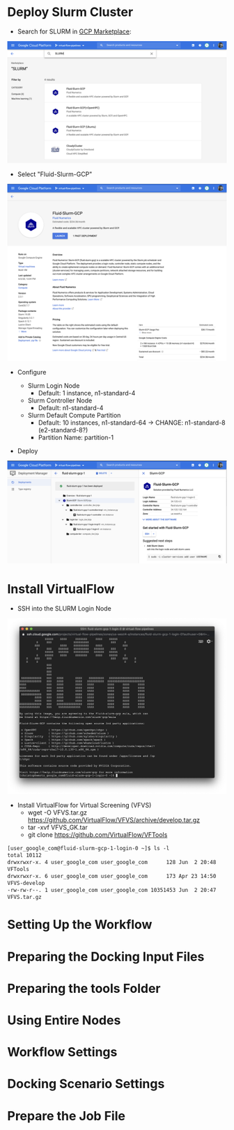 # Deploy Slurm Cluster

* Search for SLURM in <a href="https://console.cloud.google.com/marketplace/" target="_blank">GCP Marketplace</a>: 

![Search for SLURM](images/image-00.png)

* Select "Fluid-Slurm-GCP"

![Select "Fluid-Slurm-GCP"](images/image-01.png)

* Configure
  * Slurm Login Node
    * Default: 1 instance, n1-standard-4
  * Slurm Controller Node
    * Default: n1-standard-4
  * Slurm Default Compute Partition
    * Default: 10 instances, n1-standard-64 → CHANGE: n1-standard-8 (e2-standard-8?)
    * Partition Name: partition-1

* Deploy

![Deploy "Fluid-Slurm-GCP"](images/image-02.png)

# Install VirtualFlow

* SSH into the SLURM Login Node

![SSH into the SLURM Login Node](images/image-03.png)

* Install VirtualFlow for Virtual Screening (VFVS)
  * wget -O VFVS.tar.gz <a href="https://github.com/VirtualFlow/VFVS/archive/develop.tar.gz" target="_blank">https://github.com/VirtualFlow/VFVS/archive/develop.tar.gz</a>
  * tar -xvf VFVS_GK.tar
  * git clone <a href="https://github.com/VirtualFlow/VFTools" target="_blank">https://github.com/VirtualFlow/VFTools</a>

```
[user_google_com@fluid-slurm-gcp-1-login-0 ~]$ ls -l
total 10112
drwxrwxr-x. 4 user_google_com user_google_com      128 Jun  2 20:48 VFTools
drwxrwxr-x. 6 user_google_com user_google_com      173 Apr 23 14:50 VFVS-develop
-rw-rw-r--. 1 user_google_com user_google_com 10351453 Jun  2 20:47 VFVS.tar.gz
```

# Setting Up the Workflow

# Preparing the Docking Input Files

# Preparing the tools Folder

# Using Entire Nodes

# Workflow Settings

# Docking Scenario Settings

# Prepare the Job File
